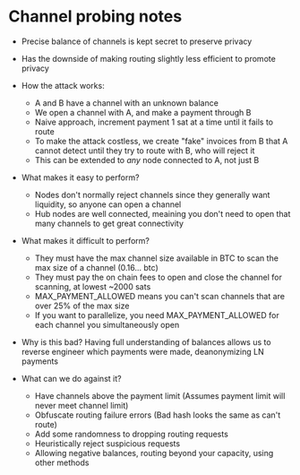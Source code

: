 # Channel probing notes

* Precise balance of channels is kept secret to preserve privacy
* Has the downside of making routing slightly less efficient to promote privacy

* How the attack works:
  * A and B have a channel with an unknown balance
  * We open a channel with A, and make a payment through B
  * Naive approach, increment payment 1 sat at a time until it fails to route
  * To make the attack costless, we create "fake" invoices from B that A cannot detect until they try to route with B, who will reject it
  * This can be extended to _any_ node connected to A, not just B

* What makes it easy to perform?
  * Nodes don't normally reject channels since they generally want liquidity, so anyone can open a channel
  * Hub nodes are well connected, meaining you don't need to open that many channels to get great connectivity

* What makes it difficult to perform?
  * They must have the max channel size available in BTC to scan the max size of a channel (0.16... btc)
  * They must pay the on chain fees to open and close the channel for scanning, at lowest ~2000 sats
  * MAX_PAYMENT_ALLOWED means you can't scan channels that are over 25% of the max size
  * If you want to parallelize, you need MAX_PAYMENT_ALLOWED for each channel you simultaneously open

* Why is this bad? Having full understanding of balances allows us to reverse engineer which payments were made, deanonymizing LN payments

* What can we do against it?
  * Have channels above the payment limit (Assumes payment limit will never meet channel limit)
  * Obfuscate routing failure errors (Bad hash looks the same as can't route)
  * Add some randomness to dropping routing requests
  * Heuristically reject suspicious requests
  * Allowing negative balances, routing beyond your capacity, using other methods
